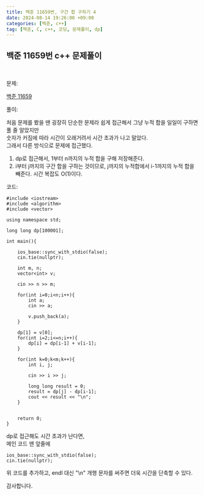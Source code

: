 ```yaml
---
title: 백준 11659번, 구간 합 구하기 4
date: 2024-08-14 19:26:00 +09:00
categories: [백준, c++]
tag: [백준, C, c++, 코딩, 문제풀이, dp]
---
```


## 백준 11659번 c++ 문제풀이
<br>

문제:

[백준 11659](https://www.acmicpc.net/problem/11659)

풀이:

처음 문제를 봤을 땐 굉장히 단순한 문제라 쉽게 접근해서 그냥 누적 합을 일일이 구하면 풀 줄 알았지만<br>
숫자가 커짐에 따라 시간이 오래거려서 시간 초과가 나고 말았다.<br>
그래서 다른 방식으로 문제에 접근했다.

1. dp로 접근해서, 1부터 n까지의 누적 합을 구해 저장해준다.
2. i부터 j까지의  구간 합을 구하는 것이므로, j까지의 누적합에서 i-1까지의 누적 합을 빼준다. 시간 복잡도 O(1)이다.

코드:

    #include <iostream>
    #include <algorithm>
    #include <vector>

    using namespace std;

    long long dp[100001];

    int main(){
    
        ios_base::sync_with_stdio(false);
        cin.tie(nullptr);

        int m, n;
        vector<int> v;

        cin >> n >> m;

        for(int i=0;i<n;i++){
            int a;
            cin >> a;

            v.push_back(a);
        }

        dp[1] = v[0];
        for(int i=2;i<=n;i++){
            dp[i] = dp[i-1] + v[i-1];
        }

        for(int k=0;k<m;k++){
            int i, j;

            cin >> i >> j;

            long long result = 0;
            result = dp[j] - dp[i-1];
            cout << result << "\n";
        }


        return 0;
    } 

dp로 접근해도 시간 초과가 난다면,<br>
메인 코드 맨 앞줄에 
    
    ios_base::sync_with_stdio(false);
    cin.tie(nullptr);

위 코드를 추가하고, endl 대신 "\n" 개행 문자를 써주면 더욱 시간을 단축할 수 있다.

감사합니다.
